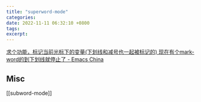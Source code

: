 ```yaml
---
title: "superword-mode"
categories: 
date: 2022-11-11 06:32:10 +0800
tags: 
excerpt: 
---
```



[求个功能，标记当前光标下的变量(下划线和减号也一起被标记的) 现在有个mark-word的到下划线就停止了 - Emacs China](https://emacs-china.org/t/mark-word/16151/8)



## Misc

[[subword-mode]]




